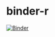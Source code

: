 # binder-r
[![Binder](https://mybinder.org/badge_logo.svg)](https://mybinder.org/v2/gh/horkychuang/binder-r/HEAD?urlpath=rstudio)
